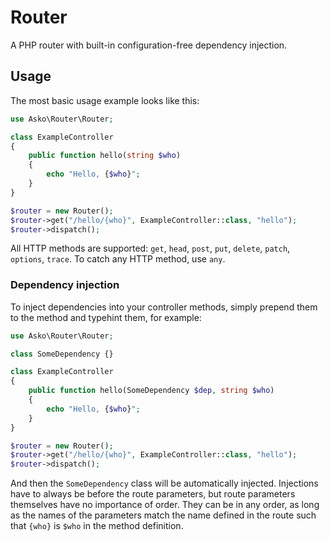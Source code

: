 # Router

A PHP router with built-in configuration-free dependency injection.

## Usage

The most basic usage example looks like this:

```php
use Asko\Router\Router;

class ExampleController
{
    public function hello(string $who)
    {
        echo "Hello, {$who}";
    }
}

$router = new Router();
$router->get("/hello/{who}", ExampleController::class, "hello");
$router->dispatch();
```

All HTTP methods are supported: `get`, `head`, `post`, `put`, `delete`, `patch`, `options`, `trace`. To catch any HTTP method, use `any`.

### Dependency injection

To inject dependencies into your controller methods, simply prepend them to the method and typehint them, for example:

```php
use Asko\Router\Router;

class SomeDependency {}

class ExampleController
{
    public function hello(SomeDependency $dep, string $who)
    {
        echo "Hello, {$who}";
    }
}

$router = new Router();
$router->get("/hello/{who}", ExampleController::class, "hello");
$router->dispatch();
```

And then the `SomeDependency` class will be automatically injected. Injections have to always be before the route parameters, but route parameters themselves have no importance of order. They can be in any order, as long as the names of the parameters match the name defined in the route such that `{who}` is `$who` in the method definition.
